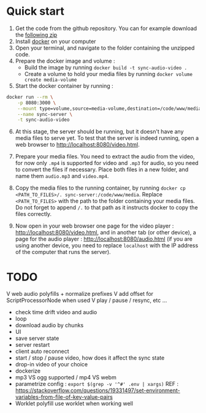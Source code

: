 Quick start
==============

1. Get the code from the github repository. You can for example download the [following zip](https://github.com/sebpiq/sync-videos-audio/archive/main.zip)
2. Install [docker]( https://docs.docker.com/get-docker/) on your computer
3. Open your terminal, and navigate to the folder containing the unzipped code.
4. Prepare the docker image and volume : 
    - Build the image by running `docker build -t sync-audio-video .`
    - Create a volume to hold your media files by running `docker volume create media-volume`
5. Start the docker container by running :

```bash
docker run --rm \
    -p 8080:3000 \
    --mount type=volume,source=media-volume,destination=/code/www/media \
    --name sync-server \
    -t sync-audio-video
```

6. At this stage, the server should be running, but it doesn't have any media files to serve yet. To test that the server is indeed running, open a web browser to [http://localhost:8080/video.html](http://localhost:8080/video.html).

7. Prepare your media files. You need to extract the audio from the video, for now only `.mp4` is supported for video and `.mp3` for audio, so you need to convert the files if necessary. Place both files in a new folder, and name them `audio.mp3` and `video.mp4`.

8. Copy the media files to the running container, by running `docker cp <PATH_TO_FILES>/. sync-server:/code/www/media`. Replace `<PATH_TO_FILES>` with the path to the folder containing your media files. Do not forget to append `/.` to that path as it instructs docker to copy the files correctly.

9. Now open in your web browser one page for the video player : [http://localhost:8080/video.html](http://localhost:8080/video.html), and in another tab (or other device), a page for the audio player : [http://localhost:8080/audio.html](http://localhost:8080/audio.html) (if you are using another device, you need to replace `localhost` with the IP address of the computer that runs the server).


TODO
=====

V web audio polyfills + normalize prefixes
V add offset for ScriptProcessorNode when used
V play / pause / resync, etc ...
- check time drift video and audio
- loop
- download audio by chunks
- UI 
- save server state
- server restart
- client auto reconnect
- start / stop / pause video, how does it affect the sync state
- drop-in video of your choice
- dockerize
- mp3 VS ogg supported / mp4 VS webm
- parametrize config : `export $(grep -v '^#' .env | xargs)` REF : https://stackoverflow.com/questions/19331497/set-environment-variables-from-file-of-key-value-pairs
- Worklet polyfill use worklet when working well